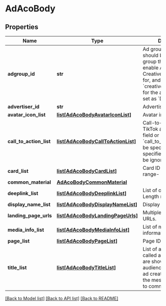 # AdAcoBody

## Properties
Name | Type | Description | Notes
------------ | ------------- | ------------- | -------------
**adgroup_id** | **str** | Ad group ID. The ID should be of the ad group that you will enable Automated Creative Optimization for, and &#x60;creative_material_mode&#x60; for the ad group must be set as &#x60;DYNAMIC&#x60;. | [optional] 
**advertiser_id** | **str** | Advertiser ID.  | [required] 
**avatar_icon_list** | [**list[AdAcoBodyAvatarIconList]**](AdAcoBodyAvatarIconList.md) | Avatar image list. | [optional] 
**call_to_action_list** | [**list[AdAcoBodyCallToActionList]**](AdAcoBodyCallToActionList.md) | Call-to-action list. For TikTok ads, either this field or &#x60;call_to_action_id&#x60; must be specified. If both are specified, this field will be ignored. | [optional] 
**card_list** | [**list[AdAcoBodyCardList]**](AdAcoBodyCardList.md) | Card ID list. Length range- [0,1]. | [optional] 
**common_material** | [**AdAcoBodyCommonMaterial**](AdAcoBodyCommonMaterial.md) |  | [optional] 
**deeplink_list** | [**list[AdAcoBodyDeeplinkList]**](AdAcoBodyDeeplinkList.md) | List of open URLs. Length range- [0,1] | [optional] 
**display_name_list** | [**list[AdAcoBodyDisplayNameList]**](AdAcoBodyDisplayNameList.md) | Display names. | [optional] 
**landing_page_urls** | [**list[AdAcoBodyLandingPageUrls]**](AdAcoBodyLandingPageUrls.md) | Multiple landing page URLs. | [optional] 
**media_info_list** | [**list[AdAcoBodyMediaInfoList]**](AdAcoBodyMediaInfoList.md) | List of media information. | [optional] 
**page_list** | [**list[AdAcoBodyPageList]**](AdAcoBodyPageList.md) | Page ID list. | [optional] 
**title_list** | [**list[AdAcoBodyTitleList]**](AdAcoBodyTitleList.md) | List of ad titles (also called ad texts). Ad titles are shown to your audience as part of your ad creative, to deliver the message you intend to communicate to them. | [optional] 

[[Back to Model list]](../README.md#documentation-for-models) [[Back to API list]](../README.md#documentation-for-api-endpoints) [[Back to README]](../README.md)

